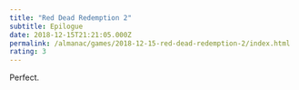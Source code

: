 ```yaml
---
title: "Red Dead Redemption 2"
subtitle: Epilogue
date: 2018-12-15T21:21:05.000Z
permalink: /almanac/games/2018-12-15-red-dead-redemption-2/index.html
rating: 3
---
```


Perfect.